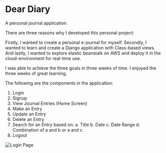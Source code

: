 # Dear Diary
A personal journal application

 There are three reasons why I developed this personal project:
 
 Firstly, I wanted to create a personal e-journal for myself. 
 Secondly, I wanted to learn and create a Django application with Class-based views. 
 And lastly, I wanted to explore elastic beanstalk on AWS and  deploy it in the cloud-environment for real-time use. 
 
 I was able to achieve the three goals in three weeks of time. I enjoyed the three weeks of great learning.
 
 The following are the components in the application:
 1. Login
 2. Signup
 3. View Journal Entries (Home Screen)
 4. Make an Entry
 5. Update an Entry
 6. Delete an Entry
 7. Search for an Entry based on: 
    a. Title
    b. Date
    c. Date Range
    d. Combination of a and b or a and c.
 8. Logout
 
 ![Login Page](mvsabhishek.github.io/img/drd1.png)
